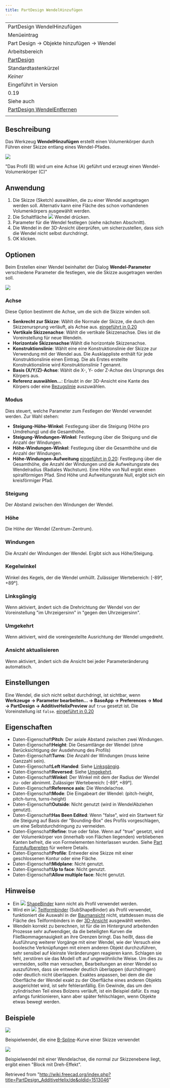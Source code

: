 ```yaml
---
title: PartDesign WendelHinzufügen
---
```

|  |
| --- |
| PartDesign WendelHinzufügen |
| Menüeintrag |
| Part Design → Objekte hinzufügen → Wendel |
| Arbeitsbereich |
| [PartDesign](/PartDesign_Workbench/de "PartDesign Workbench/de") |
| Standardtastenkürzel |
| *Keiner* |
| Eingeführt in Version |
| 0.19 |
| Siehe auch |
| [PartDesign WendelEntfernen](/PartDesign_SubtractiveHelix/de "PartDesign SubtractiveHelix/de") |
|  |

## Beschreibung

Das Werkzeug **WendelHinzufügen** erstellt einen Volumenkörper durch Führen einer Skizze entlang eines Wendel-Pfades.

![](/images/PartDesign_AdditiveHelix_example_overview.png)

"Das Profil (B) wird um eine Achse (A) geführt und erzeugt einen Wendel-Volumenkörper (C)"

## Anwendung

1. Die Skizze (Sketch) auswählen, die zu einer Wendel ausgetragen werden soll. Alternativ kann eine Fläche des schon vorhandenen Volumenkörpers ausgewählt werden.
2. Die Schaltfläche ![](/images/PartDesign_AdditiveHelix.svg) Wendel drücken.
3. Parameter für die Wendel festlegen (siehe nächsten Abschnitt).
4. Die Wendel in der 3D-Ansicht überprüfen, um sicherzustellen, dass sich die Wendel nicht selbst durchdringt.
5. OK klicken.

## Optionen

Beim Erstellen einer Wendel beinhaltet der Dialog **Wendel-Parameter** verschiedene Parameter die festlegen, wie die Skizze ausgetragen werden soll.

![](/images/PartDesign_AdditiveHelix_taskpanel.png)

### Achse

Diese Option bestimmt die Achse, um die sich die Skizze winden soll.

* **Senkrecht zur Skizze**: Wählt die Normale der Skizze, die durch den Skizzenursprung verläuft, als Achse aus. [eingeführt in 0.20](/Release_notes_0.20/de "Release notes 0.20/de")
* **Vertikale Skizzenachse**: Wählt die vertikale Skizzenachse. Dies ist die Voreinstellung für neue Wendeln.
* **Horizontale Skizzenachse**:Wählt die horizontale Skizzenachse.
* **Konstruktionslinie**: Wählt eine eine Konstruktionslinie der Skizze zur Verwendung mit der Wendel aus. Die Ausklappliste enthält für jede Konstruktionslinie einen Eintrag. Die als Erstes erstellte Konstruktionslinie wird *Konstruktionslinie 1* genannt.
* **Basis (X/Y/Z)-Achse**: Wählt die X-, Y- oder Z-Achse des Ursprungs des Körpers aus.
* **Referenz auswählen...**: Erlaubt in der 3D-Ansicht eine Kante des Körpers oder eine [Bezugslinie](/PartDesign_Line "PartDesign Line") auszuwählen.

### Modus

Dies steuert, welche Parameter zum Festlegen der Wendel verwendet werden. Zur Wahl stehen:

* **Steigung-Höhe-Winkel**: Festlegung über die Steigung (Höhe pro Umdrehung) und die Gesamthöhe.
* **Steigung-Windungen-Winkel**: Festlegung über die Steigung und die Anzahl der Windungen.
* **Höhe-Windungen-Winkel**: Festlegung über die Gesamthöhe und die Anzahl der Windungen.
* **Höhe-Windungen-Aufweitung** [eingeführt in 0.20](/Release_notes_0.20/de "Release notes 0.20/de"): Festlegung über die Gesamthöhe, die Anzahl der Windungen und die Aufweitungsrate des Wendelradius (Radiales Wachstum). Eine Höhe von Null ergibt einen spiralförmigen Pfad. Sind Höhe und Aufweitungsrate Null, ergibt sich ein kreisförmiger Pfad.

### Steigung

Der Abstand zwischen den Windungen der Wendel.

### Höhe

Die Höhe der Wendel (Zentrum-Zentrum).

### Windungen

Die Anzahl der Windungen der Wendel. Ergibt sich aus Höhe/Steigung.

### Kegelwinkel

Winkel des Kegels, der die Wendel umhüllt. Zulässiger Wertebereich: [-89°, +89°].

### Linksgängig

Wenn aktiviert, ändert sich die Drehrichtung der Wendel von der Voreinstellung "im Uhrzeigersinn" in "gegen den Uhrzeigersinn".

### Umgekehrt

Wenn aktiviert, wird die voreingestellte Ausrichtung der Wendel umgedreht.

### Ansicht aktualisieren

Wenn aktiviert, ändert sich die Ansicht bei jeder Parameteränderung automatisch.

## Einstellungen

Eine Wendel, die sich nicht selbst durchdringt, ist sichtbar, wenn **Werkzeuge → Parameter bearbeiten... → BaseApp → Preferences → Mod → PartDesign → AdditiveHelixPreview** auf `true` gesetzt ist. Die Voreinstellung ist `false`. [eingeführt in 0.20](/Release_notes_0.20/de "Release notes 0.20/de")

## Eigenschaften

* Daten-Eigenschaft**Pitch**: Der axiale Abstand zwischen zwei Windungen.
* Daten-Eigenschaft**Height**: Die Gesamtlänge der Wendel (ohne Berücksichtigung der Ausdehnung des Profils)
* Daten-Eigenschaft**Turns**: Die Anzahl der Windungen (muss keine Ganzzahl sein).
* Daten-Eigenschaft**Left Handed**: Siehe [Linksgängig](#Linksgängig).
* Daten-Eigenschaft**Reversed**: Siehe [Umgekehrt](#Umgekehrt).
* Daten-Eigenschaft**Winkel**: Der Winkel mit dem der Radius der Wendel zu- oder abnimmt. Zulässiger Wertebereich: [-89°, +89°].
* Daten-Eigenschaft**Reference axis**: Die Wendelachse.
* Daten-Eigenschaft**Mode**: Die Eingabeart der Wendel: (pitch-height, pitch-turns, turns-height)
* Daten-Eigenschaft**Outside**: Nicht genutzt (wird in WendelAbziehen genutzt).
* Daten-Eigenschaft**Has Been Edited**: Wenn "false", wird ein Startwert für die Steigung auf Basis der "Bounding-Box" des Profils vorgeschlagen, um eine Selbstdurchdringung zu vermeiden.
* Daten-Eigenschaft**Refine**: true oder false. Wenn auf "true" gesetzt, wird der Volumenkörper von (innerhalb von Flächen liegenden) verbliebenen Kanten befreit, die von Formelementen hinterlassen wurden. Siehe [Part FormAufbereiten](/Part_RefineShape/de "Part RefineShape/de") für weitere Details.
* Daten-Eigenschaft**Profile**: Entweder eine Skizze mit einer geschlossenen Kontur oder eine Fläche.
* Daten-Eigenschaft**Midplane**: Nicht genutzt.
* Daten-Eigenschaft**Up to face**: Nicht genutzt.
* Daten-Eigenschaft**Allow multiple face**: Nicht genutzt.

## Hinweise

* Ein ![](/images/PartDesign_ShapeBinder.svg) [ShapeBinder](/PartDesign_ShapeBinder/de "PartDesign ShapeBinder/de") kann nicht als Profil verwendet werden.
* Wird ein ![](/images/PartDesign_SubShapeBinder.svg) [Teilformbinder](/PartDesign_SubShapeBinder/de "PartDesign SubShapeBinder/de") (SubShapeBinder) als Profil verwendet, funktioniert die Auswahl in der [Baumansicht](/Tree_view/de "Tree view/de") nicht, stattdessen muss die Fläche des Teilformbinders in der [3D-Ansicht](/3D_view/de "3D view/de") ausgewählt werden.
* Wendeln korrekt zu berechnen, ist für die im Hintergrund arbeitenden Prozesse sehr aufwendiger, da die beteiligten Kurven die Fließkommagenauigkeit an ihre Grenzen bringt. Das heißt, dass die Ausführung weiterer Vorgänge mit einer Wendel, wie der Versuch eine boolesche Verknüpfungen mit einem anderen Objekt durchzuführen, sehr sensibel auf kleinste Veränderungen reagieren kann. Schlagen sie fehl, zerstören sie das Modell oft auf ungewöhnliche Weise. Um dies zu vermeiden, sollte man versuchen, Bearbeitungen an einer Wendel so auszuführen, dass sie entweder deutlich überlappen (durchdringen) oder deutlich nicht überlappen. Exaktes anpassen, bei dem die die Oberfläche der Wendel exakt zu der Oberfläche eines anderen Objekts ausgerichtet wird, ist sehr fehleranfällig. Ein Gewinde, das um den zylindrischen Teil eines Bolzens verläuft, ist ein Beispiel dafür. Es mag anfangs funktionieren, kann aber später fehlschlagen, wenn Objekte etwas bewegt werden.

## Beispiele

![](/images/PartDesign_AdditiveHelix_example_bspline.png)

Beispielwendel, die eine [B-Spline](/Sketcher_CreateBSpline/de "Sketcher CreateBSpline/de")-Kurve einer Skizze verwendet

![](/images/PartDesign_AdditiveHelix_example_twisting_pad.png)

Beispielwendel mit einer Wendelachse, die normal zur Skizzenebene liegt, ergibt einen "Block mit Dreh-Effekt".

Retrieved from "<http://wiki.freecad.org/index.php?title=PartDesign_AdditiveHelix/de&oldid=1513046>"